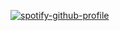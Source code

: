 [![spotify-github-profile](https://spotify-github-profile.kittinanx.com/api/view?uid=31ag3zycpheqqa6ligeltorav3q4&cover_image=true&theme=natemoo-re&show_offline=false&background_color=625a8c&interchange=true&bar_color=8880d1&bar_color_cover=true)](https://github.com/kittinan/spotify-github-profile)
